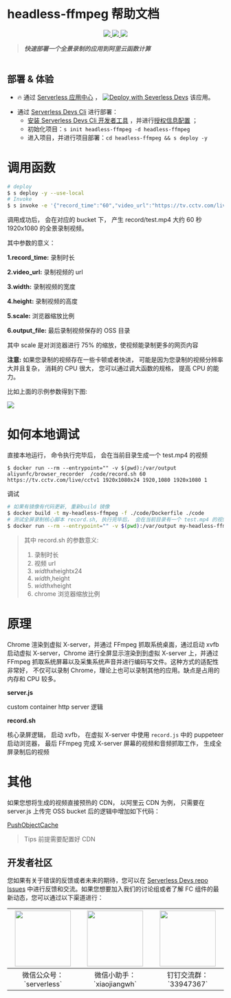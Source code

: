 # headless-ffmpeg 帮助文档

<p align="center" class="flex justify-center">
    <a href="https://www.serverless-devs.com" class="ml-1">
    <img src="http://editor.devsapp.cn/icon?package=headless-ffmpeg&type=packageType">
  </a>
  <a href="http://www.devsapp.cn/details.html?name=headless-ffmpeg" class="ml-1">
    <img src="http://editor.devsapp.cn/icon?package=headless-ffmpeg&type=packageVersion">
  </a>
  <a href="http://www.devsapp.cn/details.html?name=headless-ffmpeg" class="ml-1">
    <img src="http://editor.devsapp.cn/icon?package=headless-ffmpeg&type=packageDownload">
  </a>
</p>

<description>

> ***快速部署一个全景录制的应用到阿里云函数计算***

</description>

<table>

</table>

<codepre id="codepre">

</codepre>

<deploy>

## 部署 & 体验

<appcenter>

- :fire: 通过 [Serverless 应用中心](https://fcnext.console.aliyun.com/applications/create?template=headless-ffmpeg) ，
[![Deploy with Severless Devs](https://img.alicdn.com/imgextra/i1/O1CN01w5RFbX1v45s8TIXPz_!!6000000006118-55-tps-95-28.svg)](https://fcnext.console.aliyun.com/applications/create?template=headless-ffmpeg)  该应用。 

</appcenter>

- 通过 [Serverless Devs Cli](https://www.serverless-devs.com/serverless-devs/install) 进行部署：
    - [安装 Serverless Devs Cli 开发者工具](https://www.serverless-devs.com/serverless-devs/install) ，并进行[授权信息配置](https://www.serverless-devs.com/fc/config) ；
    - 初始化项目：`s init headless-ffmpeg -d headless-ffmpeg`   
    - 进入项目，并进行项目部署：`cd headless-ffmpeg && s deploy -y`

</deploy>

<appdetail id="flushContent">

# 调用函数

``` bash
# deploy
$ s deploy -y --use-local
# Invoke
$ s invoke -e '{"record_time":"60","video_url":"https://tv.cctv.com/live/cctv1/","output_file":"record2/test.mp4", "width":"1920", "height":"1080", "scale": 0.75}'
```

调用成功后， 会在对应的 bucket 下， 产生 record/test.mp4 大约 60 秒 1920x1080 的全景录制视频。

其中参数的意义：

**1.record_time:** 录制时长

**2.video_url:** 录制视频的 url

**3.width:** 录制视频的宽度

**4.height:** 录制视频的高度

**5.scale:** 浏览器缩放比例

**6.output_file:** 最后录制视频保存的 OSS 目录

其中 scale 是对浏览器进行 75% 的缩放，使视频能录制更多的网页内容

**注意:** 如果您录制的视频存在一些卡顿或者快进， 可能是因为您录制的视频分辨率大并且复杂， 消耗的 CPU 很大， 您可以通过调大函数的规格， 提高 CPU 的能力。

比如上面的示例参数得到下图:

![](https://img.alicdn.com/imgextra/i3/O1CN01fbUSSP1umgrF0cfFr_!!6000000006080-2-tps-3048-1706.png)

# 如何本地调试

直接本地运行， 命令执行完毕后， 会在当前目录生成一个 test.mp4 的视频

```
$ docker run --rm --entrypoint="" -v $(pwd):/var/output aliyunfc/browser_recorder  /code/record.sh 60 https://tv.cctv.com/live/cctv1 1920x1080x24 1920,1080 1920x1080 1
```

调试

```bash
# 如果有镜像有代码更新, 重新build 镜像
$ docker build -t my-headless-ffmpeg -f ./code/Dockerfile ./code
# 测试全屏录制核心脚本 record.sh, 执行完毕后， 会在当前目录有一个 test.mp4 的视频
$ docker run --rm --entrypoint="" -v $(pwd):/var/output my-headless-ffmpeg  /code/record.sh 60 https://tv.cctv.com/live/cctv1 1920x1080x24 1920,1080 1920x1080 1
```

> 其中 record.sh 的参数意义:
> 1. 录制时长
> 2. 视频 url
> 3. $widthx$heightx24
> 4. $width,$height
> 5. $widthx$height
> 6. chrome 浏览器缩放比例

# 原理

Chrome 渲染到虚拟 X-server，并通过 FFmpeg 抓取系统桌⾯，通过启动 xvfb 启动虚拟 X-server，Chrome 进⾏全屏显示渲染到到虚拟 X-server 上，并通过 FFmpeg 抓取系统屏幕以及采集系统声⾳并进⾏编码写⽂件。这种⽅式的适配性⾮常好， 不仅可以录制 Chrome，理论上也可以录制其他的应⽤。缺点是占⽤的内存和 CPU 较多。

**server.js**

custom container http server 逻辑

**record.sh**

核心录屏逻辑， 启动 xvfb， 在虚拟 X-server 中使用 `record.js` 中的 puppeteer 启动浏览器， 最后 FFmpeg 完成 X-server 屏幕的视频和音频抓取工作， 生成全屏录制后的视频

# 其他
如果您想将生成的视频直接预热的 CDN， 以阿里云 CDN 为例， 只需要在 server.js 上传完 OSS bucket 后的逻辑中增加如下代码：

[PushObjectCache](https://next.api.aliyun.com/api/Cdn/2018-05-10/PushObjectCache?lang=NODEJS&sdkStyle=old&params={})

> Tips 前提需要配置好 CDN


</appdetail>

<devgroup>

## 开发者社区

您如果有关于错误的反馈或者未来的期待，您可以在 [Serverless Devs repo Issues](https://github.com/serverless-devs/serverless-devs/issues) 中进行反馈和交流。如果您想要加入我们的讨论组或者了解 FC 组件的最新动态，您可以通过以下渠道进行：

<p align="center">

| <img src="https://serverless-article-picture.oss-cn-hangzhou.aliyuncs.com/1635407298906_20211028074819117230.png" width="130px" > | <img src="https://serverless-article-picture.oss-cn-hangzhou.aliyuncs.com/1635407044136_20211028074404326599.png" width="130px" > | <img src="https://serverless-article-picture.oss-cn-hangzhou.aliyuncs.com/1635407252200_20211028074732517533.png" width="130px" > |
|--- | --- | --- |
| <center>微信公众号：\`serverless\`</center> | <center>微信小助手：\`xiaojiangwh\`</center> | <center>钉钉交流群：\`33947367\`</center> | 

</p>

</devgroup>
